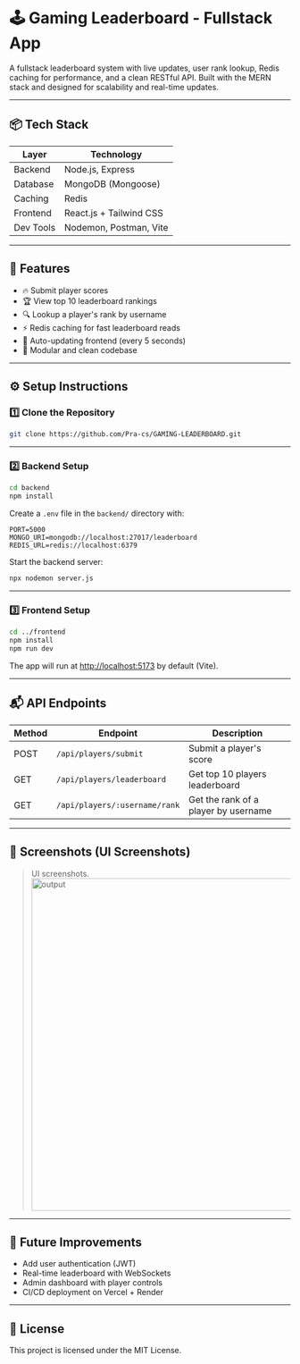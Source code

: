 # 🕹️ Gaming Leaderboard - Fullstack App

A fullstack leaderboard system with live updates, user rank lookup, Redis caching for performance, and a clean RESTful API. Built with the MERN stack and designed for scalability and real-time updates.

---

## 📦 Tech Stack

| Layer     | Technology              |
| --------- | ----------------------- |
| Backend   | Node.js, Express        |
| Database  | MongoDB (Mongoose)      |
| Caching   | Redis                   |
| Frontend  | React.js + Tailwind CSS |
| Dev Tools | Nodemon, Postman, Vite  |

---

## 🚀 Features

- 🔥 Submit player scores
- 🏆 View top 10 leaderboard rankings
- 🔍 Lookup a player's rank by username
- ⚡️ Redis caching for fast leaderboard reads
- 🔄 Auto-updating frontend (every 5 seconds)
- 🧩 Modular and clean codebase

---

## ⚙️ Setup Instructions

### 1️⃣ Clone the Repository

```bash
git clone https://github.com/Pra-cs/GAMING-LEADERBOARD.git
```

---

### 2️⃣ Backend Setup

```bash
cd backend
npm install
```

Create a `.env` file in the `backend/` directory with:

```env
PORT=5000
MONGO_URI=mongodb://localhost:27017/leaderboard
REDIS_URL=redis://localhost:6379
```

Start the backend server:

```bash
npx nodemon server.js
```

---

### 3️⃣ Frontend Setup

```bash
cd ../frontend
npm install
npm run dev
```

The app will run at [http://localhost:5173](http://localhost:5173) by default (Vite).

---

## 📬 API Endpoints

| Method | Endpoint                      | Description                          |
| ------ | ----------------------------- | ------------------------------------ |
| POST   | `/api/players/submit`         | Submit a player's score              |
| GET    | `/api/players/leaderboard`    | Get top 10 players leaderboard       |
| GET    | `/api/players/:username/rank` | Get the rank of a player by username |

---

## 📸 Screenshots (UI Screenshots)

> UI screenshots.<img width="468" height="595" alt="output" src="https://github.com/user-attachments/assets/260a38ad-155b-4d6a-82e9-13d15e90c964" />


---

## 🧠 Future Improvements

- Add user authentication (JWT)
- Real-time leaderboard with WebSockets
- Admin dashboard with player controls
- CI/CD deployment on Vercel + Render

---

## 📄 License

This project is licensed under the MIT License.
